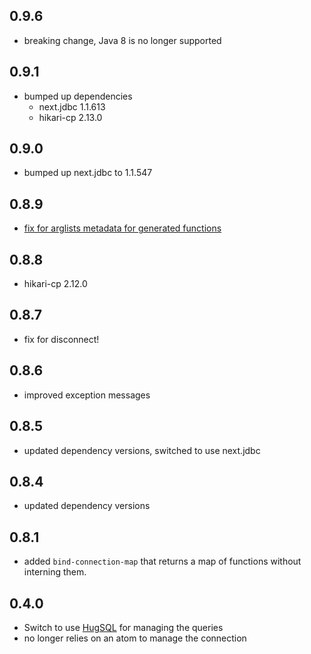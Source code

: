 ## 0.9.6
- breaking change, Java 8 is no longer supported

## 0.9.1

- bumped up dependencies
  - next.jdbc 1.1.613
  - hikari-cp 2.13.0

## 0.9.0
- bumped up next.jdbc to 1.1.547

## 0.8.9

- [fix for arglists metadata for generated functions](https://github.com/luminus-framework/conman/pull/71)

## 0.8.8

- hikari-cp 2.12.0

## 0.8.7

- fix for disconnect!

## 0.8.6

* improved exception messages

## 0.8.5

* updated dependency versions, switched to use next.jdbc

## 0.8.4

* updated dependency versions

## 0.8.1

* added `bind-connection-map` that returns a map of functions without interning them.

## 0.4.0

* Switch to use [HugSQL](http://www.hugsql.org/) for managing the queries
* no longer relies on an atom to manage the connection
